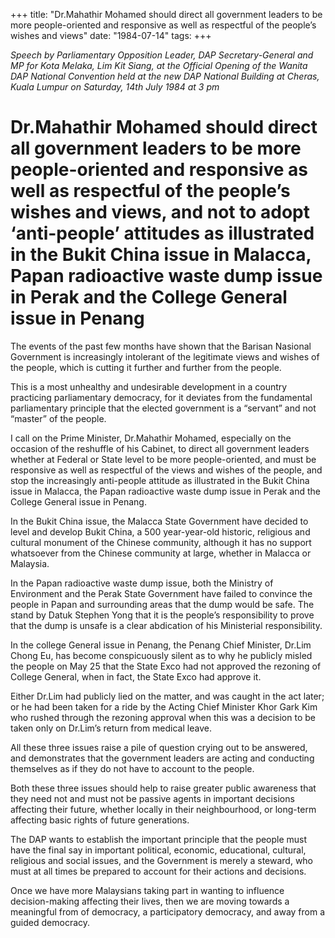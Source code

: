 +++ 
title: "Dr.Mahathir Mohamed should direct all government leaders to be more people-oriented and responsive as well as respectful of the people’s wishes and views"
date: "1984-07-14"
tags:
+++

_Speech by Parliamentary Opposition Leader, DAP Secretary-General and MP for Kota Melaka, Lim Kit Siang, at the Official Opening of the Wanita DAP National Convention held at the new DAP National Building at Cheras, Kuala Lumpur on Saturday, 14th July 1984 at 3 pm_

# Dr.Mahathir Mohamed should direct all government leaders to be more people-oriented and responsive as well as respectful of the people’s wishes and views, and not to adopt ‘anti-people’ attitudes as illustrated in the Bukit China issue in Malacca, Papan radioactive waste dump issue in Perak and the College General issue in Penang 

The events of the past few months have shown that the Barisan Nasional Government is increasingly intolerant of the legitimate views and wishes of the people, which is cutting it further and further from the people.</u>

This is a most unhealthy and undesirable development in a country practicing parliamentary democracy, for it deviates from the fundamental parliamentary principle that the elected government is a “servant” and not “master” of the people.

I call on the Prime Minister, Dr.Mahathir Mohamed, especially on the occasion of the reshuffle of his Cabinet, to direct all government leaders whether at Federal or State level to be more people-oriented, and must be responsive as well as respectful of the views and wishes of the people, and stop the increasingly anti-people attitude as illustrated in the Bukit China issue in Malacca, the Papan radioactive waste dump issue in Perak and the College General issue in Penang.

In the Bukit China issue, the Malacca State Government have decided to level and develop Bukit China, a 500 year-year-old historic, religious and cultural monument of the Chinese community, although it has no support whatsoever from the Chinese community at large, whether in Malacca or Malaysia.

In the Papan radioactive waste dump issue, both the Ministry of Environment and the Perak State Government have failed to convince the people in Papan and surrounding areas that the dump would be safe. The stand by Datuk Stephen Yong that it is the people’s responsibility to prove that the dump is unsafe is a clear abdication of his Ministerial responsibility.

In the college General issue in Penang, the Penang Chief Minister, Dr.Lim Chong Eu, has become conspicuously silent as to why he publicly misled the people on May 25 that the State Exco had not approved the rezoning of College General, when in fact, the State Exco had approve it.

Either Dr.Lim had publicly lied on the matter, and was caught in the act later; or he had been taken for a ride by the Acting Chief Minister Khor Gark Kim who rushed through the rezoning approval when this was a decision to be taken only on Dr.Lim’s return from medical leave.

All these three issues raise a pile of question crying out to be answered, and demonstrates that the government leaders are acting and conducting themselves as if they do not have to account to the people.

Both these three issues should help to raise greater public awareness that they need not and must not be passive agents in important decisions affecting their future, whether locally in their neighbourhood, or long-term affecting basic rights of future generations.

The DAP wants to establish the important principle that the people must have the final say in important political, economic, educational, cultural, religious and social issues, and the Government is merely a steward, who must at all times be prepared to account for their actions and decisions.

Once we have more Malaysians taking part in wanting to influence decision-making affecting their lives, then we are moving towards a meaningful from of democracy, a participatory democracy, and away from a guided democracy.
 
